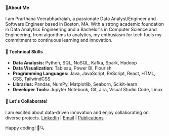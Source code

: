 #### 🦦About Me
I am Prarthana Veerabhadraiah, a passionate Data Analyst/Engineer and Software Engineer based in Boston, MA. With a strong academic foundation in Data Analytics Engineering and a Bachelor's in Computer Science and Engineering, from algorithms to analytics, my enthusiasm for tech fuels my commitment to continuous learning and innovation.

#### 🚀 Technical Skills
- **Data Analysis:** Python, SQL, NoSQL, Kafka, Spark, Hadoop
- **Data Visualization:** Tableau, Power BI, Flourish
- **Programming Languages:** Java, JavaScript, ReScript, React, HTML, CSS, TailwindCSS
- **Libraries:** Pandas, NumPy, Matplotlib, Seaborn, Scikit-learn
- **Developer Tools:** Jupyter Notebook, Git, Jira, Visual Studio Code, Linux

#### 🌟 Let's Collaborate!
I am excited about data-driven innovation and enjoy collaborating on diverse projects.
[LinkedIn](<https://www.linkedin.com/in/prarthana-veerabhadraiah/>) | [Email](mailto:veerabhadraiah.p@northeastern.edu) | [Publications](<https://ieeexplore.ieee.org/search/searchresult.jsp?newsearch=true&queryText=prarthana%20v%20siddaganga%20institute%20of%20technology>)

Happy coding! 🚀🔍
